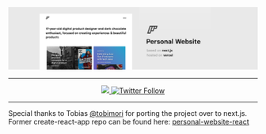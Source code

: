 [![banner](banner.jpg)](#)

---

<p align="center">
  <a href="https://app.netlify.com/sites/florentin-personal-website/deploys" target="_blank">
  <img src="https://api.netlify.com/api/v1/badges/178b008e-4f4a-4f37-8601-1fd999b649c7/deploy-status" />
  </a>
   <a href="https://twitter.com/florentin" target="_blank">
   <img alt="Twitter Follow" src="https://img.shields.io/twitter/follow/florentin.svg?label=Follow&style=social">
   </a>
</p>

---

Special thanks to Tobias [@tobimori](https://github.com/tobimori) for porting the project over to next.js. Former create-react-app repo can be found here: [personal-website-react](https://github.com/florentinw/personal-website-react)

